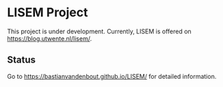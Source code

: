# LISEM Project

This project is under development. Currently, LISEM is offered on https://blog.utwente.nl/lisem/.

## Status
Go to https://bastianvandenbout.github.io/LISEM/ for detailed information.
